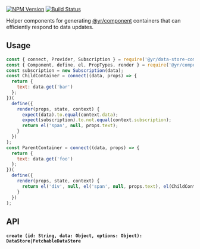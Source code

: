 [![NPM Version](https://img.shields.io/npm/v/@yr/data-store-component.svg?style=flat)](https://npmjs.org/package/@yr/data-store-component)
[![Build Status](https://img.shields.io/travis/YR/data-store-component.svg?style=flat)](https://travis-ci.org/YR/data-store-component?branch=master)

Helper components for generating [@yr/component](https://github.com/YR/component) containers that can efficiently respond to data updates.

## Usage

```js
const { connect, Provider, Subscription } = require('@yr/data-store-component');
const { Component, define, el, PropTypes, render } = require('@yr/component');
const subscription = new Subscription(data);
const ChildContainer = connect((data, props) => {
  return {
    text: data.get('bar')
  };
})(
  define({
    render(props, state, context) {
      expect(data).to.equal(context.data);
      expect(subscription).to.not.equal(context.subscription);
      return el('span', null, props.text);
    }
  })
);
const ParentContainer = connect((data, props) => {
  return {
    text: data.get('foo')
  };
})(
  define({
    render(props, state, context) {
      return el('div', null, el('span', null, props.text), el(ChildContainer));
    }
  })
);

```

## API

#### `create (id: String, data: Object, options: Object): DataStore|FetchableDataStore`